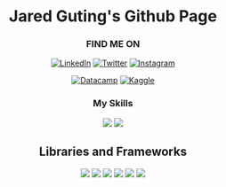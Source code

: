<h1 align="center" style="font-weight:bold;">Jared Guting's Github Page</h1>

<!-- CONNECT WITH ME -->
<div align="center">
<h3>FIND ME ON</h3>

[![LinkedIn](https://skillicons.dev/icons?i=linkedin)](https://www.linkedin.com/in/jaguting/)
[![Twitter](https://skillicons.dev/icons?i=twitter)](https://twitter.com/jaguting)
[![Instagram](https://skillicons.dev/icons?i=instagram)](https://www.instagram.com/ninjrd/)

[![Datacamp](https://img.shields.io/badge/Datacamp-05192D?style=for-the-badge&logo=datacamp&logoColor=03E860)](https://www.datacamp.com/portfolio/jaguting)
[![Kaggle](https://img.shields.io/badge/Kaggle-035a7d?style=for-the-badge&logo=kaggle&logoColor=white)](https://www.kaggle.com/jaredguting)

</div>

<!-- PORTFOLIO -->
<div align="center">
<h3>My Skills</h3>

<img src="https://skillicons.dev/icons?i=py,r,postgres,visualstudio,git"/>

<img src="https://img.shields.io/badge/power_bi-F2C811?style=for-the-badge&logo=powerbi&logoColor=black">

</div>

<!-- LIBRARIES -->
<div align="center">
<h2>Libraries and Frameworks</h2>

<img src="https://img.shields.io/badge/pandas-%23150458.svg?style=for-the-badge&logo=pandas&logoColor=white">
<img src="https://img.shields.io/badge/Matplotlib-%23ffffff.svg?style=for-the-badge&logo=Matplotlib&logoColor=black">
<img src="https://img.shields.io/badge/numpy-%23013243.svg?style=for-the-badge&logo=numpy&logoColor=white">
<img src="https://img.shields.io/badge/scikit--learn-%23F7931E.svg?style=for-the-badge&logo=scikit-learn&logoColor=white">
<img src="https://img.shields.io/badge/Keras-%23D00000.svg?style=for-the-badge&logo=Keras&logoColor=white">
<img src="https://img.shields.io/badge/TensorFlow-%23FF6F00.svg?style=for-the-badge&logo=TensorFlow&logoColor=white">

</div>